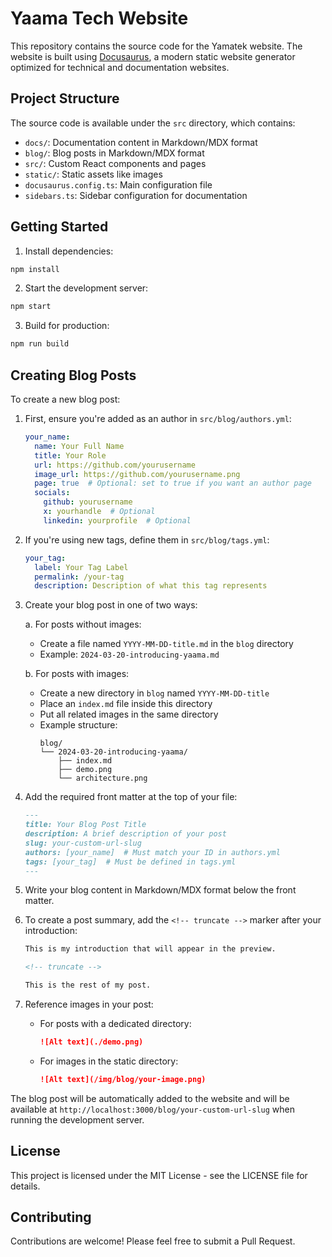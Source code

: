# Yaama Tech Website

This repository contains the source code for the Yamatek website. The website is built using [Docusaurus](https://docusaurus.io/), a modern static website generator optimized for technical and documentation websites.

## Project Structure

The source code is available under the `src` directory, which contains:

- `docs/`: Documentation content in Markdown/MDX format
- `blog/`: Blog posts in Markdown/MDX format
- `src/`: Custom React components and pages
- `static/`: Static assets like images
- `docusaurus.config.ts`: Main configuration file
- `sidebars.ts`: Sidebar configuration for documentation

## Getting Started

1. Install dependencies:
```bash
npm install
```

2. Start the development server:
```bash
npm start
```

3. Build for production:
```bash
npm run build
```

## Creating Blog Posts

To create a new blog post:

1. First, ensure you're added as an author in `src/blog/authors.yml`:
   ```yaml
   your_name:
     name: Your Full Name
     title: Your Role
     url: https://github.com/yourusername
     image_url: https://github.com/yourusername.png
     page: true  # Optional: set to true if you want an author page
     socials:
       github: yourusername
       x: yourhandle  # Optional
       linkedin: yourprofile  # Optional
   ```

2. If you're using new tags, define them in `src/blog/tags.yml`:
   ```yaml
   your_tag:
     label: Your Tag Label
     permalink: /your-tag
     description: Description of what this tag represents
   ```

3. Create your blog post in one of two ways:

   a. For posts without images:
   - Create a file named `YYYY-MM-DD-title.md` in the `blog` directory
   - Example: `2024-03-20-introducing-yaama.md`

   b. For posts with images:
   - Create a new directory in `blog` named `YYYY-MM-DD-title`
   - Place an `index.md` file inside this directory
   - Put all related images in the same directory
   - Example structure:
     ```
     blog/
     └── 2024-03-20-introducing-yaama/
         ├── index.md
         ├── demo.png
         └── architecture.png
     ```

4. Add the required front matter at the top of your file:
   ```md
   ---
   title: Your Blog Post Title
   description: A brief description of your post
   slug: your-custom-url-slug
   authors: [your_name]  # Must match your ID in authors.yml
   tags: [your_tag]  # Must be defined in tags.yml
   ---
   ```

5. Write your blog content in Markdown/MDX format below the front matter.

6. To create a post summary, add the `<!-- truncate -->` marker after your introduction:
   ```md
   This is my introduction that will appear in the preview.

   <!-- truncate -->

   This is the rest of my post.
   ```

7. Reference images in your post:
   - For posts with a dedicated directory:
     ```md
     ![Alt text](./demo.png)
     ```
   - For images in the static directory:
     ```md
     ![Alt text](/img/blog/your-image.png)
     ```

The blog post will be automatically added to the website and will be available at `http://localhost:3000/blog/your-custom-url-slug` when running the development server.

## License

This project is licensed under the MIT License - see the LICENSE file for details.

## Contributing

Contributions are welcome! Please feel free to submit a Pull Request.


